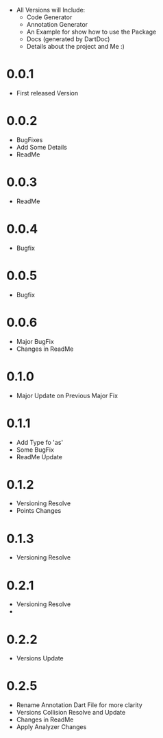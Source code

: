 - All Versions will Include:
  - Code Generator
  - Annotation Generator
  - An Example for show how to use the Package
  - Docs (generated by DartDoc)
  - Details about the project and Me :)

# 0.0.1
  - First released Version

# 0.0.2
  - BugFixes
  - Add Some Details
  - ReadMe

# 0.0.3
  - ReadMe

# 0.0.4
  - Bugfix

# 0.0.5
  - Bugfix

# 0.0.6
  - Major BugFix
  - Changes in ReadMe

# 0.1.0
  - Major Update on Previous Major Fix

# 0.1.1
  - Add Type fo 'as'
  - Some BugFix
  - ReadMe Update

# 0.1.2
- Versioning Resolve
- Points Changes

# 0.1.3
- Versioning Resolve

# 0.2.1
- Versioning Resolve
- 
# 0.2.2
- Versions Update

# 0.2.5
- Rename Annotation Dart File for more clarity
- Versions Collision Resolve and Update
- Changes in ReadMe
- Apply Analyzer Changes